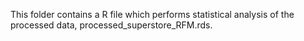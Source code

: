 This folder contains a R file which performs statistical analysis of the processed data, processed_superstore_RFM.rds. 